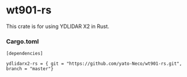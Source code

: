 # wt901-rs



This crate is for using YDLIDAR X2 in Rust.

### Cargo.toml
```
[dependencies]

ydlidarx2-rs = { git = "https://github.com/yato-Neco/wt901-rs.git", branch = "master"}

```